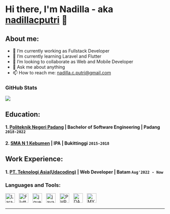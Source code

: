# Hi there, I'm Nadilla - aka [nadillacputri](https://www.youtube.com/channel/UCD1cmHm50D4WFcaXjgDLT3A) 👋
## About me:
- 🔭 I’m currently working as Fullstack Developer
- 🌱 I’m currently learning Laravel and Flutter
- 👯 I’m looking to collaborate as Web and Mobile Developer
- 💬 Ask me about anything
- 📫 How to reach me: nadilla.c.putri@gmail.com


### GitHub Stats

![](https://github-readme-streak-stats.herokuapp.com/?user=nadillachantika&theme=algolia&hide_border=false)<br/>


## Education:

#### 1. [Politeknik Negeri Padang](https://www.pnp.ac.id/) | Bachelor of Software Engineering | Padang `2018-2022`
#### 2. [SMA N 1 Kebumen](https://www.sman4bukittinggi.sch.id/) | IPA | Bukittinggi `2015-2018`

## Work Experience:
#### 1. [PT. Teknologi Asia(Udacoding)](https://www.udacoding.com/) | Web Developer | Batam `Aug'2022 - Now`
   
### Languages and Tools:
[<img align="left" alt="Laravel" width="30px" src="https://www.google.com/url?sa=i&url=https%3A%2F%2Fcommons.wikimedia.org%2Fwiki%2FFile%3ALaravel.svg&psig=AOvVaw0EB1XI7I8K5khtdVEBGrQk&ust=1707836904853000&source=images&cd=vfe&opi=89978449&ved=0CBIQjRxqFwoTCLC3yrKKpoQDFQAAAAAdAAAAABAE" style="padding-right:10px;" />][laravel]
[<img align="left" alt="Flutter" width="30px" src="https://cdn.jsdelivr.net/gh/devicons/devicon/icons/flutter/flutter-original.svg" style="padding-right:10px;" />][flutter]
[<img align="left" alt="jquery" width="30px" src="https://cdn.jsdelivr.net/gh/devicons/devicon/icons/jquery/jquery-original-wordmark.svg" style="padding-right:10px;" />][jquery]
[<img align="left" alt="javascript" width="30px" src="https://cdn.jsdelivr.net/gh/devicons/devicon/icons/javascript/javascript-original.svg" style="padding-right:10px;" />][javascript]
[<img align="left" alt="PHP" width="30px" src="https://cdn.jsdelivr.net/gh/devicons/devicon/icons/php/php-original.svg" style="padding-right:10px;" />][php]
[<img align="left" alt="DART" width="30px" src="https://cdn.jsdelivr.net/gh/devicons/devicon/icons/dart/dart-original.svg" style="padding-right:10px;" />][dart]
[<img align="left" alt="MYSQL" width="30px" src="https://cdn.jsdelivr.net/gh/devicons/devicon/icons/mysql/mysql-original.svg" style="padding-right:10px;" />][mysql]

[laravel]: #
[flutter]: #
[jquery]: #
[javascript]: #
[php]: #
[dart]: #
[mysql]: #


<br />
<br />

---


